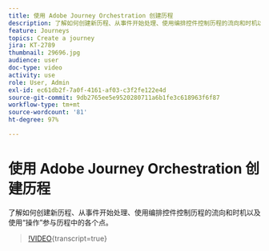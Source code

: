```yaml
---
title: 使用 Adobe Journey Orchestration 创建历程
description: 了解如何创建新历程、从事件开始处理、使用编排控件控制历程的流向和时机以及使用“操作”参与历程中的各个阶段。
feature: Journeys
topics: Create a journey
jira: KT-2789
thumbnail: 29696.jpg
audience: user
doc-type: video
activity: use
role: User, Admin
exl-id: ec61db2f-7a0f-4161-af03-c3f2fe122e4d
source-git-commit: 9db2765ee5e9520280711a6b1fe3c618963f6f87
workflow-type: tm+mt
source-wordcount: '81'
ht-degree: 97%

---
```



# 使用 Adobe Journey Orchestration 创建历程

了解如何创建新历程、从事件开始处理、使用编排控件控制历程的流向和时机以及使用“操作”参与历程中的各个点。

>[!VIDEO](https://video.tv.adobe.com/v/29696?learn=on){transcript=true}

